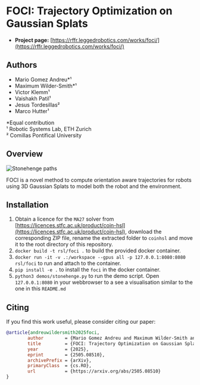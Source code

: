 # FOCI: Trajectory Optimization on Gaussian Splats  


- **Project page:** [https://rffr.leggedrobotics.com/works/foci/](https://rffr.leggedrobotics.com/works/foci/)

## Authors

- Mario Gomez Andreu\*¹
- Maximum Wilder-Smith\*¹
- Victor Klemm¹
- Vaishakh Patil¹
- Jesus Tordesillas²
- Marco Hutter¹

\*Equal contribution  
¹ Robotic Systems Lab, ETH Zurich  
² Comillas Pontifical University

## Overview

![Stonehenge paths](./docs/stonerobot.gif)

FOCI is a novel method to compute orientation aware trajectories for robots using 3D Gaussian Splats to model both the robot and the environment. 


## Installation
1. Obtain a licence for the `MA27` solver from [https://licences.stfc.ac.uk/product/coin-hsl](https://licences.stfc.ac.uk/product/coin-hsl), download the corresponding ZIP file, rename the extracted folder to `coinhsl` and move it to the root directory of this repository. 
2. `docker build -t rsl/foci .` to build the provided docker container.
3. `docker run -it -v .:/workspace --gpus all -p 127.0.0.1:8080:8080 rsl/foci` to run and attach to the container.
4. `pip install -e .` to install the `foci` in the docker container.
5. `python3 demos/stonehenge.py` to run the demo script. Open `127.0.0.1:8080` in your webbrowser to a see a visualisation similar to the one in this `README.md`

## Citing
If you find this work useful, please consider citing our paper:

```bibtex
@article{andreuwildersmith2025foci,
        author        = {Mario Gomez Andreu and Maximum Wilder-Smith and Victor Klemm and Vaishakh Patil and Jesus Tordesillas and Marco Hutter},
        title         = {FOCI: Trajectory Optimization on Gaussian Splats},
        year          = {2025},
        eprint        = {2505.08510},
        archivePrefix = {arXiv},
        primaryClass  = {cs.RO},
        url           = {https://arxiv.org/abs/2505.08510}
}
```
